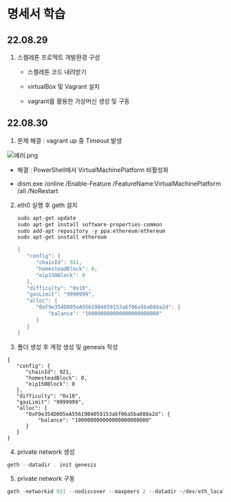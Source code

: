 # 명세서 학습

## 22.08.29

1. 스켈레톤 프로젝트 개발환경 구성
   
   - 스켈레톤 코드 내려받기
   
   - virtualBox 및 Vagrant 설치
   
   - vagrant를 활용한 가상머신 생성 및 구동

## 22.08.30

1. 문제 해결 : vagrant up 중 Timeout 발생

![에러.png](C:\Users\multicampus\Desktop\에러.png)

- 해결 : PowerShell에서 VirtualMachinePlatform 비활성화

- dism.exe /online /Enable-Feature /FeatureName:VirtualMachinePlatform /all /NoRestart
2. eth0 실행 후 geth 설치
   
   ```c
   sudo apt-get update
   sudo apt-get install software-properties-common
   sudo add-apt-repository -y ppa:ethereum/ethereum
   sudo apt-get install ethereum
   
   {
      "config": {
         "chainId": 921,
         "homesteadBlock": 0,
         "eip150Block": 0
      },
      "difficulty": "0x10",
      "gasLimit": "9999999",
      "alloc": {
         "0xF9e354D005eA55619B4059153a6f06a5ba088a2d": {
             "balance": "100000000000000000000000"
         }
      }
   }
   ```

3. 폴더 생성 후 계정 생성 및 genesis 작성

```t
{
   "config": {
      "chainId": 921,
      "homesteadBlock": 0,
      "eip150Block": 0
   },
   "difficulty": "0x10",
   "gasLimit": "9999999",
   "alloc": {
      "0xF9e354D005eA55619B4059153a6f06a5ba088a2d": {
          "balance": "100000000000000000000000"
      }
   }
}
```

4. private network 생성

```c
geth --datadir . init genesis
```

5. private network 구동

```c
geth -networkid 921 --nodiscover --maxpeers 2 --datadir ~/dev/eth_localdata --http --http.addr "0.0.0.0" --http.port 8545 --http.corsdomain "\*" --http.api "db,eth,debug,miner,net,personal,web3" console
```
